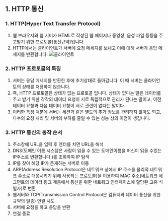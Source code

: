 ## 1. HTTP 통신
### 1. HTTP(Hyper Text Transfer Protocol) 
1. 웹 브라우저와 웹 서버가 HTML로 작성된 웹 페이지나 동영상, 음성 파일 등등을 주고받기 위한 프로토콜(통신규약)입니다. 
2. HTTP에서는 클라이언트가 서버에 요청 메세지를 보내고 이에 대해 서버가 응답 메세지를 반환합니다.
![클라이언트](https://img1.daumcdn.net/thumb/R1280x0/?scode=mtistory2&fname=https%3A%2F%2Fblog.kakaocdn.net%2Fdn%2F2uDtD%2FbtqEepoz93p%2FNdnyQBPeYLS18pxzO32xck%2Fimg.jpg)

### 2. HTTP 프로토콜의 특징
1. 서버는 응답 메세지를 반환한 후에 초기상태로 돌아갑니다. 이 때 서버는 클라이언트의 상태를 저장하지 않습니다.
2. 즉, HTTP 프로토콜은 상태가 없는 프로토콜 입니다. 상태가 없다는 말은 데이터를 주고 받기 위한 각각의 데이터 요청이 서로 독립적으로 관리가 된다는 말이고, 이전 데이터 요청과 다음 데이터 요청이 서로 관련이 없다는 말이다.
3. 이러한 특징 덕분에 서버는 세션과 같은 별도의 추가 정보를 관리하지 않아도 되고, 다수의 요청 처리 및 서버의 부하를 줄일 수 있는 성능 상의 이점이 생깁니다.

### 3. HTTP 통신의 동작 순서
1. 주소창에 URL을 입력 후 엔터를 치면 URL을 해석
2. DNS(도메인 이름 시스템은 사람이 읽을 수 있는 도메인이름을 머신이 읽을 수있는 IP주소로 변환합니다.)를 조회하여 IP 탐색
3. IP를 찾아 해당 IP가 존재하는 서버로 이동
4. ARP(Address Resolution Protocol은 네트워크 상에서 IP 주소를 물리적 네트워크 주소로 대응시키기 위해 사용되는 프로토콜)을 이용하여 MAC 주소(네트워크 세그먼트의 데이터 링크 계층에서 통신을 위한 네트워크 인터페이스에 할당된 고유 식별자)로 변환
5. 웹서버와 TCP(Transmission Control Protocol은 컴퓨터와 데이터 통신을 위한 규약의 일종) 연결 시도
6. 서버에 요청을 하고 응답을 반환
7. 연결 종료
